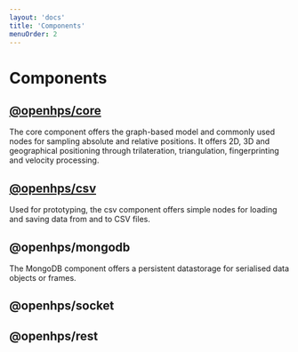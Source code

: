 ```yaml
---
layout: 'docs'
title: 'Components'
menuOrder: 2
---
```

# Components
## [@openhps/core](/docs/core/)
The core component offers the graph-based model and commonly used nodes for sampling absolute and relative positions. It offers 2D, 3D and geographical positioning through trilateration, triangulation, fingerprinting and velocity processing.

## [@openhps/csv](/docs/csv)
Used for prototyping, the csv component offers simple nodes for loading and saving data from and to CSV files.

## @openhps/mongodb
The MongoDB component offers a persistent datastorage for serialised data objects or frames.

## @openhps/socket

## @openhps/rest

